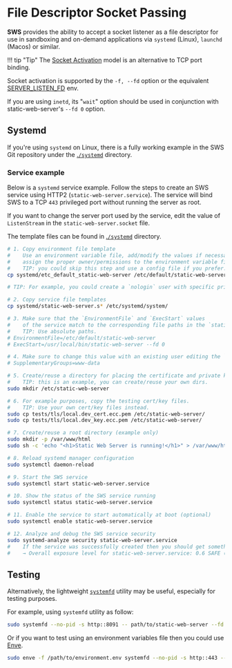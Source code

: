 # File Descriptor Socket Passing

**SWS** provides the ability to accept a socket listener as a file descriptor for use in sandboxing and on-demand applications via `systemd` (Linux), `launchd` (Macos) or similar.

!!! tip "Tip"
    The [Socket Activation](http://0pointer.de/blog/projects/socket-activation.html) model is an alternative to TCP port binding.

Socket activation is supported by the `-f, --fd` option or the equivalent [SERVER_LISTEN_FD](./../configuration/environment-variables.md#server_listen_fd) env.

If you are using `inetd`, its "`wait`" option should be used in conjunction with static-web-server's `--fd 0`
option.

## Systemd

If you're using `systemd` on Linux, there is a fully working example in the SWS Git repository under the [.`/systemd`](https://github.com/static-web-server/static-web-server/tree/master/systemd) directory.

### Service example

Below is a `systemd` service example. Follow the steps to create an SWS service using HTTP2 (`static-web-server.service`).
The service will bind SWS to a TCP `443` privileged port without running the server as root.

If you want to change the server port used by the service, edit the value of `ListenStream` in the `static-web-server.socket` file.

The template files can be found in [.`/systemd`](https://github.com/static-web-server/static-web-server/tree/master/systemd) directory.

```sh
# 1. Copy environment file template
#    Use an environment variable file, add/modify the values if necessary and
#    assign the proper owner/permissions to the environment variable file.
#    TIP: you could skip this step and use a config file if you prefer.
cp systemd/etc_default_static-web-server /etc/default/static-web-server

# TIP: For example, you could create a `nologin` user with specific privileges.

# 2. Copy service file templates
cp systemd/static-web-server.s* /etc/systemd/system/

# 3. Make sure that the `EnvironmentFile` and `ExecStart` values
#    of the service match to the corresponding file paths in the `static-web-server.service` file.
#    TIP: Use absolute paths. 
# EnvironmentFile=/etc/default/static-web-server
# ExecStart=/usr/local/bin/static-web-server --fd 0

# 4. Make sure to change this value with an existing user editing the `static-web-server.service` file.
# SupplementaryGroups=www-data

# 5. Create/reuse a directory for placing the certificate and private key.
#    TIP: this is an example, you can create/reuse your own dirs.
sudo mkdir /etc/static-web-server

# 6. For example purposes, copy the testing cert/key files.
#    TIP: Use your own cert/key files instead.
sudo cp tests/tls/local.dev_cert.ecc.pem /etc/static-web-server/
sudo cp tests/tls/local.dev_key.ecc.pem /etc/static-web-server/

# 7. Create/reuse a root directory (example only)
sudo mkdir -p /var/www/html
sudo sh -c 'echo "<h1>Static Web Server is running!</h1>" > /var/www/html/index.html'

# 8. Reload systemd manager configuration
sudo systemctl daemon-reload

# 9. Start the SWS service
sudo systemctl start static-web-server.service

# 10. Show the status of the SWS service running
sudo systemctl status static-web-server.service

# 11. Enable the service to start automatically at boot (optional)
sudo systemctl enable static-web-server.service

# 12. Analyze and debug the SWS service security
sudo systemd-analyze security static-web-server.service
#    If the service was successfully created then you should get something like:
#    → Overall exposure level for static-web-server.service: 0.6 SAFE 😀
```

## Testing

Alternatively, the lightweight [`systemfd`](https://github.com/mitsuhiko/systemfd) utility may be useful, especially for testing purposes.

For example, using `systemfd` utility as follow:

```sh
sudo systemfd --no-pid -s http::8091 -- path/to/static-web-server --fd 0
```

Or if you want to test using an environment variables file then you could use [Enve](https://github.com/joseluisq/enve).

```sh
sudo enve -f /path/to/environment.env systemfd --no-pid -s http::443 -- path/to/static-web-server --fd 0
```
